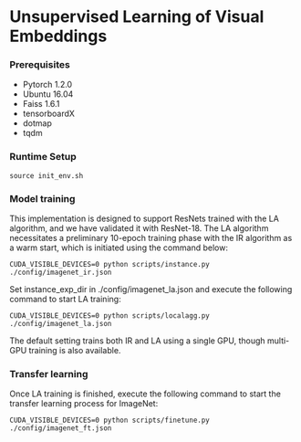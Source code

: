 # Unsupervised Learning of Visual Embeddings

### Prerequisites

* Pytorch 1.2.0
* Ubuntu 16.04
* Faiss 1.6.1
* tensorboardX
* dotmap
* tqdm


### Runtime Setup
```
source init_env.sh
```

### Model training

This implementation is designed to support ResNets trained with the LA algorithm, and we have validated it with ResNet-18. The LA algorithm necessitates a preliminary 10-epoch training phase with the IR algorithm as a warm start, which is initiated using the command below:
```
CUDA_VISIBLE_DEVICES=0 python scripts/instance.py ./config/imagenet_ir.json
```
Set instance_exp_dir in ./config/imagenet_la.json and execute the following command to start LA training:
```
CUDA_VISIBLE_DEVICES=0 python scripts/localagg.py ./config/imagenet_la.json
```
The default setting trains both IR and LA using a single GPU, though multi-GPU training is also available.


### Transfer learning 
Once LA training is finished, execute the following command to start the transfer learning process for ImageNet:
```
CUDA_VISIBLE_DEVICES=0 python scripts/finetune.py ./config/imagenet_ft.json
```
